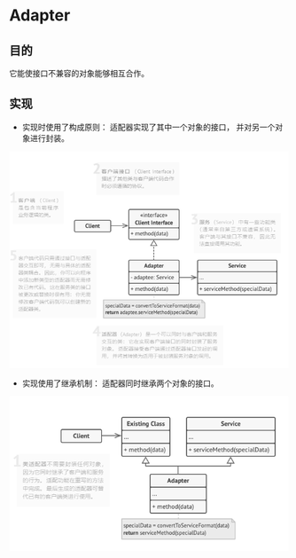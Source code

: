 # Adapter

## 目的

它能使接口不兼容的对象能够相互合作。

## 实现

- 实现时使用了构成原则： 适配器实现了其中一个对象的接口， 并对另一个对象进行封装。

![Object Adapter](ObjectAdapter.png)

- 实现使用了继承机制： 适配器同时继承两个对象的接口。

![Class Adapter](ClassAdapter.png)
